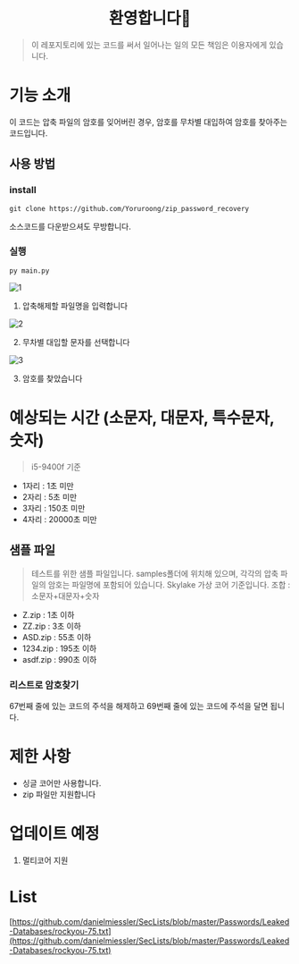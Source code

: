 <h1 align="center">환영합니다👋</h1>

> 이 레포지토리에 있는 코드를 써서 일어나는 일의 모든 책임은 이용자에게 있습니다.

# 기능 소개
이 코드는 압축 파일의 암호를 잊어버린 경우, 암호를 무차별 대입하여 암호를 찾아주는 코드입니다.

## 사용 방법
### install 
```
git clone https://github.com/Yoruroong/zip_password_recovery
```
소스코드를 다운받으셔도 무방합니다.
### 실행
`py main.py`

![1](https://yoru.pe.kr/githubimage/1.png)
1. 압축해제할 파일명을 입력합니다

![2](https://yoru.pe.kr/githubimage/2.png)

2. 무차별 대입할 문자를 선택합니다

![3](https://yoru.pe.kr/githubimage/3.png)

3. 암호를 찾았습니다


# 예상되는 시간 (소문자, 대문자, 특수문자, 숫자)
> i5-9400f 기준
- 1자리 : 1초 미만
- 2자리 : 5초 미만
- 3자리 : 150초 미만
- 4자리 : 20000초 미만

## 샘플 파일
> 테스트를 위한 샘플 파일입니다. samples폴더에 위치해 있으며, 각각의 압축 파일의 암호는 파일명에 포함되어 있습니다. Skylake 가상 코어 기준입니다. 조합 : 소문자+대문자+숫자
- Z.zip : 1초 이하
- ZZ.zip : 3초 이하
- ASD.zip : 55초 이하
- 1234.zip : 195초 이하
- asdf.zip : 990초 이하

### 리스트로 암호찾기
67번째 줄에 있는 코드의 주석을 해제하고 69번째 줄에 있는 코드에 주석을 달면 됩니다.

# 제한 사항
- 싱글 코어만 사용합니다.
- zip 파일만 지원합니다

# 업데이트 예정
1. 멀티코어 지원

# List
[https://github.com/danielmiessler/SecLists/blob/master/Passwords/Leaked-Databases/rockyou-75.txt](https://github.com/danielmiessler/SecLists/blob/master/Passwords/Leaked-Databases/rockyou-75.txt)
